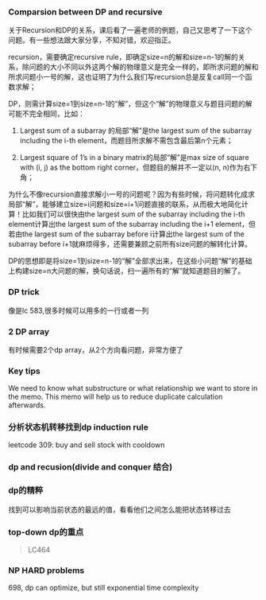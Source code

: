 ### Comparsion between DP and recursive
关于Recursion和DP的关系，课后看了一遍老师的例题，自己又思考了一下这个问题。有一些想法跟大家分享，不知对错，欢迎指正。

recursion，需要确定recursive rule，即确定size=n的解和size=n-1的解的关系，除问题的大小不同以外这两个解的物理意义是完全一样的，即所求问题的解和所求问题小一号的解，这也证明了为什么我们写recursion总是反复call同一个函数求解；

DP，则需计算size=1到size=n-1的“解”，但这个“解”的物理意义与题目问题的解可能不完全相同，比如：

1.  Largest sum of a subarray 的局部“解”是the largest sum of the subarray ​including the i-th element，而题目所求解不需包含最后第n个元素；

2.  ​Largest square of 1’s in a binary matrix的局部“解”是max size of square with (i, j) as the bottom right corner，但题目的解并不一定以(n, n)作为右下角；

为什么不像recursion直接求解小一号的问题呢？因为有些时候，将问题转化成求局部“解”，能够建立size=i问题和size=i+1问题直接的联系，从而极大地简化计算！比如我们可以很快由the largest sum of the subarray ​including the i-th element计算出the largest sum of the subarray ​including the i+1 element，但若由the largest sum of the subarray before i计算出the largest sum of the subarray ​before i+1就麻烦得多，还需要兼顾之前所有size问题的解转化计算。

DP的思想即是将size=1到size=n-1的“解”全部求出来，在这些小问题“解”的基础上构建size=n大问题的解，换句话说，扫一遍所有的“解”就知道题目的解了。

### DP trick
像是lc 583,很多时候可以用多的一行或者一列

### 2 DP array
有时候需要2个dp array，从2个方向看问题，非常方便了

### Key tips
We need to know what substructure or what relationship we want to store in the memo. This memo will help us to reduce duplicate calculation afterwards.

### 分析状态机转移找到dp induction rule
leetcode 309: buy and sell stock with cooldown

### dp and recusion(divide and conquer 结合)

### dp的精粹
找到可以影响当前状态的最远的值，看看他们之间怎么能把状态转移过去

### top-down dp的重点
> LC464

### NP HARD problems
698, dp can optimize, but still exponential time complexity
